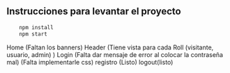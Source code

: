 ## Instrucciones para levantar el proyecto

```bash
    npm install
    npm start
```

Home (Faltan los banners)
Header (Tiene vista para cada Roll (visitante, usuario, admin) )
Login (Falta dar mensaje de error al colocar la contraseña mal) (Falta implementarle css)
registro (Listo)
logout(listo)
